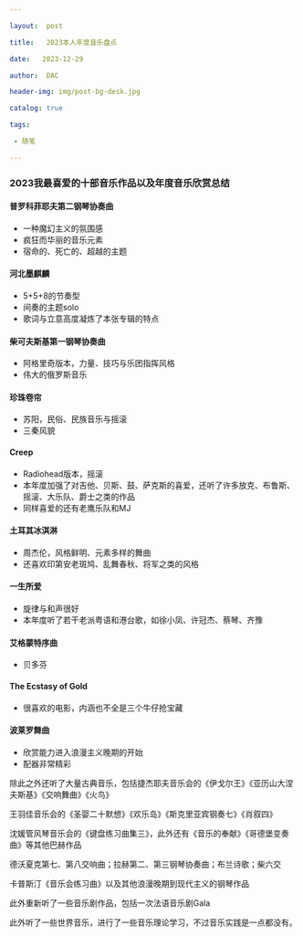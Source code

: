 ```yaml
---

layout:  post

title:   2023本人年度音乐盘点

date:   2023-12-29

author:  DAC

header-img: img/post-bg-desk.jpg

catalog: true

tags:

 - 随笔

---
```




### 2023我最喜爱的十部音乐作品以及年度音乐欣赏总结

#### 普罗科菲耶夫第二钢琴协奏曲

* 一种魔幻主义的氛围感
* 疯狂而华丽的音乐元素
* 宿命的、死亡的、超越的主题

#### 河北墨麒麟

* 5+5+8的节奏型
* 间奏的主题solo
* 歌词与立意高度凝炼了本张专辑的特点

#### 柴可夫斯基第一钢琴协奏曲

* 阿格里奇版本，力量、技巧与乐团指挥风格
* 伟大的俄罗斯音乐

#### 珍珠卷帘

* 苏阳，民俗、民族音乐与摇滚
* 三秦风貌

#### Creep

* Radiohead版本，摇滚
* 本年度加强了对吉他、贝斯、鼓、萨克斯的喜爱，还听了许多放克、布鲁斯、摇滚、大乐队、爵士之类的作品
* 同样喜爱的还有老鹰乐队和MJ

#### 土耳其冰淇淋

* 周杰伦，风格鲜明、元素多样的舞曲
* 还喜欢印第安老斑鸠、乱舞春秋、将军之类的风格

#### 一生所爱

* 旋律与和声很好
* 本年度听了若干老派粤语和港台歌，如徐小凤、许冠杰、蔡琴、齐豫

#### 艾格蒙特序曲

* 贝多芬

#### The Ecstasy of Gold

* 很喜欢的电影，内涵也不全是三个牛仔抢宝藏

#### 波莱罗舞曲

* 欣赏能力进入浪漫主义晚期的开始
* 配器非常精彩



除此之外还听了大量古典音乐，包括捷杰耶夫音乐会的《伊戈尔王》《亚历山大涅夫斯基》《交响舞曲》《火鸟》

王羽佳音乐会的《圣婴二十默想》《欢乐岛》《斯克里亚宾钢奏七》《肖叙四》

沈媛管风琴音乐会的《键盘练习曲集三》，此外还有《音乐的奉献》《哥德堡变奏曲》等其他巴赫作品

德沃夏克第七、第八交响曲；拉赫第二、第三钢琴协奏曲；布兰诗歌；柴六交

卡普斯汀《音乐会练习曲》以及其他浪漫晚期到现代主义的钢琴作品



此外重新听了一些音乐剧作品，包括一次法语音乐剧Gala



此外听了一些世界音乐，进行了一些音乐理论学习，不过音乐实践是一点都没有。

